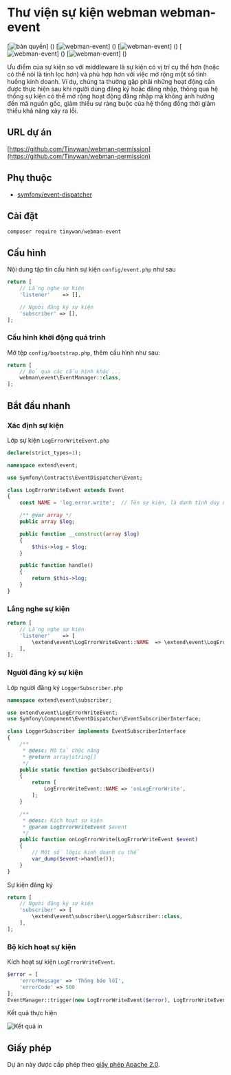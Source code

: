 # Thư viện sự kiện webman webman-event

[![bản quyền](https://img.shields.io/github/license/Tinywan/webman-event)] ()
[![webman-event](https://img.shields.io/github/v/release/tinywan/webman-event?include_prereleases)] ()
[![webman-event](https://img.shields.io/badge/build-passing-brightgreen.svg)] ()
[![webman-event](https://img.shields.io/github/last-commit/tinywan/webman-event/main)] ()
[![webman-event](https://img.shields.io/github/v/tag/tinywan/webman-event?color=ff69b4)] ()

Ưu điểm của sự kiện so với middleware là sự kiện có vị trí cụ thể hơn (hoặc có thể nói là tinh lọc hơn) và phù hợp hơn với việc mở rộng một số tình huống kinh doanh. Ví dụ, chúng ta thường gặp phải những hoạt động cần được thực hiện sau khi người dùng đăng ký hoặc đăng nhập, thông qua hệ thống sự kiện có thể mở rộng hoạt động đăng nhập mà không ảnh hưởng đến mã nguồn gốc, giảm thiểu sự ràng buộc của hệ thống đồng thời giảm thiểu khả năng xảy ra lỗi.

## URL dự án

[https://github.com/Tinywan/webman-permission](https://github.com/Tinywan/webman-permission)

## Phụ thuộc

- [symfony/event-dispatcher](https://github.com/symfony/event-dispatcher)

## Cài đặt

```shell script
composer require tinywan/webman-event
```
## Cấu hình

Nội dung tập tin cấu hình sự kiện `config/event.php` như sau

```php
return [
    // Lắng nghe sự kiện
    'listener'    => [],

    // Người đăng ký sự kiện
    'subscriber' => [],
];
```
### Cấu hình khởi động quá trình

Mở tệp `config/bootstrap.php`, thêm cấu hình như sau:

```php
return [
    // Bỏ qua các cấu hình khác ...
    webman\event\EventManager::class,
];
```
## Bắt đầu nhanh

### Xác định sự kiện

Lớp sự kiện `LogErrorWriteEvent.php`

```php
declare(strict_types=1);

namespace extend\event;

use Symfony\Contracts\EventDispatcher\Event;

class LogErrorWriteEvent extends Event
{
    const NAME = 'log.error.write';  // Tên sự kiện, là danh tính duy nhất của sự kiện

    /** @var array */
    public array $log;

    public function __construct(array $log)
    {
        $this->log = $log;
    }

    public function handle()
    {
        return $this->log;
    }
}
```

### Lắng nghe sự kiện
```php
return [
    // Lắng nghe sự kiện
    'listener'    => [
        \extend\event\LogErrorWriteEvent::NAME  => \extend\event\LogErrorWriteEvent::class,
    ],
];
```

### Người đăng ký sự kiện

Lớp người đăng ký `LoggerSubscriber.php`

```php
namespace extend\event\subscriber;

use extend\event\LogErrorWriteEvent;
use Symfony\Component\EventDispatcher\EventSubscriberInterface;

class LoggerSubscriber implements EventSubscriberInterface
{
    /**
     * @desc: Mô tả chức năng
     * @return array|string[]
     */
    public static function getSubscribedEvents()
    {
        return [
            LogErrorWriteEvent::NAME => 'onLogErrorWrite',
        ];
    }

    /**
     * @desc: Kích hoạt sự kiện
     * @param LogErrorWriteEvent $event
     */
    public function onLogErrorWrite(LogErrorWriteEvent $event)
    {
        // Một số lôgic kinh doanh cụ thể
        var_dump($event->handle());
    }
}
```

Sự kiện đăng ký
```php
return [
    // Người đăng ký sự kiện
    'subscriber' => [
        \extend\event\subscriber\LoggerSubscriber::class,
    ],
];
```

### Bộ kích hoạt sự kiện

Kích hoạt sự kiện `LogErrorWriteEvent`.

```php
$error = [
    'errorMessage' => 'Thông báo lỗi',
    'errorCode' => 500
];
EventManager::trigger(new LogErrorWriteEvent($error), LogErrorWriteEvent::NAME);
```

Kết quả thực hiện

![Kết quả in](./trigger.png)

## Giấy phép

Dự án này được cấp phép theo [giấy phép Apache 2.0](LICENSE).
